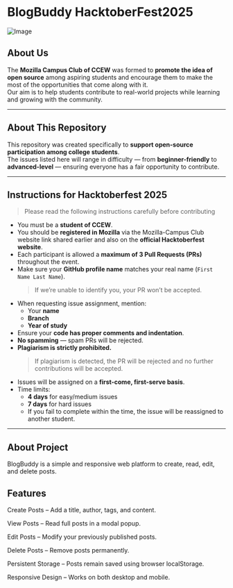 # BlogBuddy HacktoberFest2025
![Image](https://github.com/user-attachments/assets/3c277aa6-6fb1-4636-b14a-a05bbbe9a0d9)
##  About Us
The **Mozilla Campus Club of CCEW** was formed to **promote the idea of open source** among aspiring students and encourage them to make the most of the opportunities that come along with it.  
Our aim is to help students contribute to real-world projects while learning and growing with the community.


---


##  About This Repository
This repository was created specifically to **support open-source participation among college students**.  
The issues listed here will range in difficulty — from **beginner-friendly** to **advanced-level** — ensuring everyone has a fair opportunity to contribute.


---


## Instructions for Hacktoberfest 2025


> Please read the following instructions carefully before contributing 


- You must be a **student of CCEW**.  
- You should be **registered in Mozilla** via the Mozilla-Campus Club website link shared earlier and also on the **official Hacktoberfest website**.  
- Each participant is allowed a **maximum of 3 Pull Requests (PRs)** throughout the event.  
- Make sure your **GitHub profile name** matches your real name (`First Name Last Name`).  
  > If we’re unable to identify you, your PR won’t be accepted.  
- When requesting issue assignment, mention:
  - Your **name**
  - **Branch**
  - **Year of study**
- Ensure your **code has proper comments and indentation**.  
- **No spamming** — spam PRs will be rejected.  
- **Plagiarism is strictly prohibited.**
  > If plagiarism is detected, the PR will be rejected and no further contributions will be accepted.  
- Issues will be assigned on a **first-come, first-serve basis**.  
- Time limits:
  -  **4 days** for easy/medium issues  
  -  **7 days** for hard issues  
  - If you fail to complete within the time, the issue will be reassigned to another student.


---
## About Project
BlogBuddy is a simple and responsive web platform to create, read, edit, and delete posts.

## **Features**

Create Posts – Add a title, author, tags, and content.

View Posts – Read full posts in a modal popup.

Edit Posts – Modify your previously published posts.

Delete Posts – Remove posts permanently.

Persistent Storage – Posts remain saved using browser localStorage.

Responsive Design – Works on both desktop and mobile.
